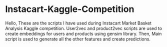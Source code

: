 # Instacart-Kaggle-Competition
Hello,
These are the scripts I have used during Instacart Market Basket Analysis Kaggle competition. User2vec and product2vec scripts are used to create embeddings for users and products using gensim library. Then, Main script is used to generate all the other features and create predictions.
